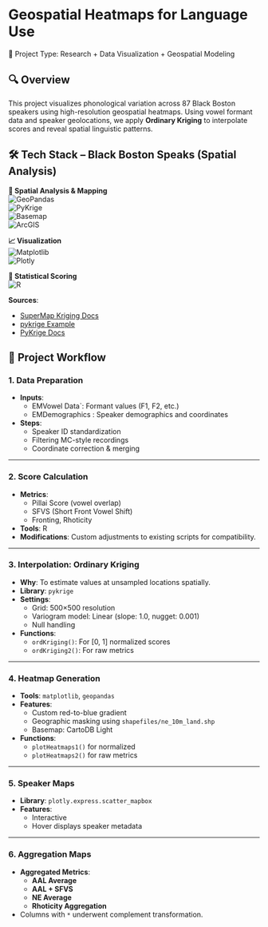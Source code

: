 # Geospatial Heatmaps for Language Use 

📌 Project Type: Research + Data Visualization + Geospatial Modeling


## 🔍 Overview

This project visualizes phonological variation across 87 Black Boston speakers using high-resolution geospatial heatmaps. Using vowel formant data and speaker geolocations, we apply **Ordinary Kriging** to interpolate scores and reveal spatial linguistic patterns.


## 🛠️ Tech Stack – Black Boston Speaks (Spatial Analysis)

**📍 Spatial Analysis & Mapping**  
![GeoPandas](https://img.shields.io/badge/GeoPandas-Spatial%20Data%20Analysis-green)  
![PyKrige](https://img.shields.io/badge/PyKrige-Kriging%20Interpolation-blueviolet)  
![Basemap](https://img.shields.io/badge/Basemap-CartoDB-lightgrey)  
![ArcGIS](https://img.shields.io/badge/ArcGIS%20Pro-Shape%20File%20Mapping-success)

**📈 Visualization**  
![Matplotlib](https://img.shields.io/badge/Matplotlib-Static%20Plots-orange)  
![Plotly](https://img.shields.io/badge/Plotly-Interactive%20Charts-brightgreen)

**🧮 Statistical Scoring**  
![R](https://img.shields.io/badge/R-Score%20Computation-1f425f)

**Sources**:
  - [SuperMap Kriging Docs](https://help.supermap.com/iDesktop/en/tutorial/Analyst/Raster/interpolation/OrdinaryKriging)
  - [pykrige Example](https://github.com/ERSSLE/ordinary_kriging/blob/master/example.ipynb)
  - [PyKrige Docs](https://geostat-framework.readthedocs.io/projects/pykrige/en/stable/generated/pykrige.ok.OrdinaryKriging.html)


## 📂 Project Workflow

### 1. **Data Preparation**
- **Inputs**:
  - EMVowel Data`: Formant values (F1, F2, etc.)
  - EMDemographics : Speaker demographics and coordinates
- **Steps**:
  - Speaker ID standardization
  - Filtering MC-style recordings
  - Coordinate correction & merging

---

### 2. **Score Calculation**
- **Metrics**:
  - Pillai Score (vowel overlap)
  - SFVS (Short Front Vowel Shift)
  - Fronting, Rhoticity
- **Tools**: R
- **Modifications**: Custom adjustments to existing scripts for compatibility.

---

### 3. **Interpolation: Ordinary Kriging**
- **Why**: To estimate values at unsampled locations spatially.
- **Library**: `pykrige`
- **Settings**:
  - Grid: 500×500 resolution
  - Variogram model: Linear (slope: 1.0, nugget: 0.001)
  - Null handling
- **Functions**:
  - `ordKriging()`: For [0, 1] normalized scores
  - `ordKriging2()`: For raw metrics

---

### 4. **Heatmap Generation**
- **Tools**: `matplotlib`, `geopandas`
- **Features**:
  - Custom red-to-blue gradient
  - Geographic masking using `shapefiles/ne_10m_land.shp`
  - Basemap: CartoDB Light
- **Functions**:
  - `plotHeatmaps1()` for normalized
  - `plotHeatmaps2()` for raw metrics

---

### 5. **Speaker Maps**
- **Library**: `plotly.express.scatter_mapbox`
- **Features**:
  - Interactive
  - Hover displays speaker metadata

---

### 6. **Aggregation Maps**
- **Aggregated Metrics**:
  - **AAL Average**
  - **AAL + SFVS**
  - **NE Average**
  - **Rhoticity Aggregation**
- Columns with `*` underwent complement transformation.
